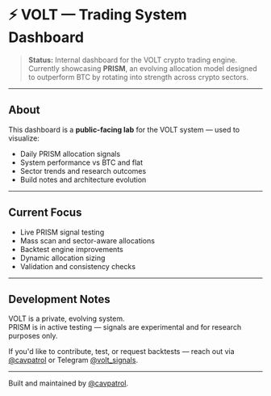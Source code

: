 # ⚡ VOLT — Trading System Dashboard

> **Status:** Internal dashboard for the VOLT crypto trading engine.  
Currently showcasing **PRISM**, an evolving allocation model designed to outperform BTC by rotating into strength across crypto sectors.

---

## About

This dashboard is a **public-facing lab** for the VOLT system — used to visualize:

- Daily PRISM allocation signals
- System performance vs BTC and flat
- Sector trends and research outcomes
- Build notes and architecture evolution

---

## Current Focus

- Live PRISM signal testing
- Mass scan and sector-aware allocations
- Backtest engine improvements
- Dynamic allocation sizing
- Validation and consistency checks

---

## Development Notes

VOLT is a private, evolving system.  
PRISM is in active testing — signals are experimental and for research purposes only.

If you'd like to contribute, test, or request backtests — reach out via [@cavpatrol](https://github.com/cryptocav) or Telegram [@volt_signals](https://t.me/volt_signals).

---

Built and maintained by [@cavpatrol](https://github.com/cryptocav).
